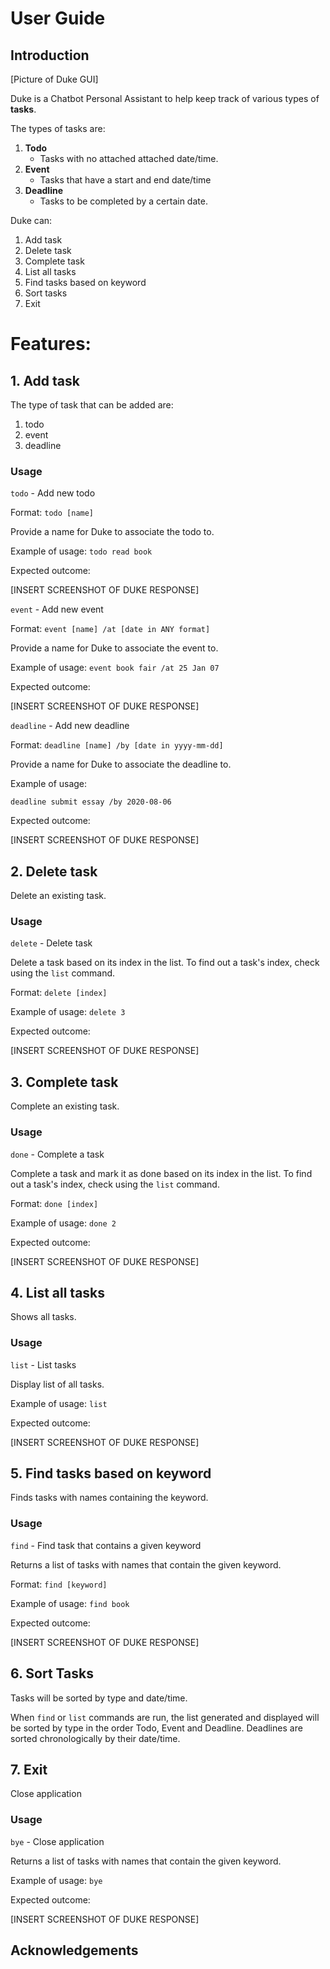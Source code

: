 # User Guide

## Introduction 
[Picture of Duke GUI]

Duke is a Chatbot Personal Assistant to help keep track of various types of **tasks**.

The types of tasks are:
1. **Todo**
    - Tasks with no attached attached date/time.
2. **Event**
    - Tasks that have a start and end date/time
3. **Deadline**
    - Tasks to be completed by a certain date.

Duke can:
1. Add task
2. Delete task
3. Complete task
4. List all tasks
5. Find tasks based on keyword
6. Sort tasks
7. Exit
# Features:

## 1. Add task
The type of task that can be added are:
1. todo
2. event
3. deadline

### Usage

`todo` - Add new todo

Format: `todo [name]`

Provide a name for Duke to associate the todo to.

Example of usage: `todo read book`

Expected outcome:

[INSERT SCREENSHOT OF DUKE RESPONSE]

`event` - Add new event

Format: `event [name] /at [date in ANY format]`

Provide a name for Duke to associate the event to.

Example of usage: `event book fair /at 25 Jan 07`

Expected outcome:

[INSERT SCREENSHOT OF DUKE RESPONSE]

`deadline` - Add new deadline

Format: `deadline [name] /by [date in yyyy-mm-dd]`

Provide a name for Duke to associate the deadline to.

Example of usage: 

`deadline submit essay /by 2020-08-06`

Expected outcome:

[INSERT SCREENSHOT OF DUKE RESPONSE]

## 2. Delete task
Delete an existing task.

### Usage
`delete` - Delete task

Delete a task based on its index in the list. To find out a task's index,
check using the `list` command.

Format:
`delete [index]`

Example of usage: `delete 3`

Expected outcome: 

[INSERT SCREENSHOT OF DUKE RESPONSE]

## 3. Complete task
Complete an existing task.

### Usage
`done` - Complete a task

Complete a task and mark it as done based on its index in the list.
To find out a task's index, check using the `list` command.

Format:
`done [index]`

Example of usage: `done 2`

Expected outcome: 

[INSERT SCREENSHOT OF DUKE RESPONSE]

## 4. List all tasks

Shows all tasks.

### Usage
`list` - List tasks

Display list of all tasks.

Example of usage: `list`

Expected outcome: 

[INSERT SCREENSHOT OF DUKE RESPONSE]

## 5. Find tasks based on keyword

Finds tasks with names containing the keyword.

### Usage
`find` - Find task that contains a given keyword

Returns a list of tasks with names that contain the given keyword.

Format:
`find [keyword]`

Example of usage: `find book`

Expected outcome: 

[INSERT SCREENSHOT OF DUKE RESPONSE]

## 6. Sort Tasks

Tasks will be sorted by type and date/time.

When `find` or `list` commands are run, the list generated and displayed
will be sorted by type in the order Todo, Event and Deadline. Deadlines
are sorted chronologically by their date/time.

## 7. Exit

Close application

### Usage
`bye` - Close application

Returns a list of tasks with names that contain the given keyword.

Example of usage: `bye`

Expected outcome: 

[INSERT SCREENSHOT OF DUKE RESPONSE]


## Acknowledgements
